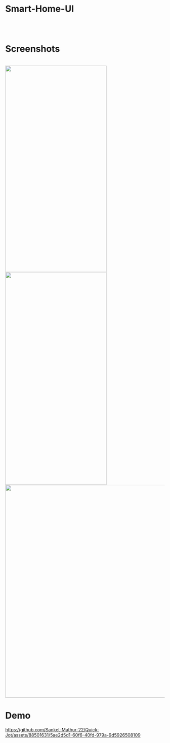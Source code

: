 # Smart-Home-UI

<br>
<br>

# Screenshots
<br>

<img src="https://github.com/Sanket-Mathur-22/Smart-Home-UI/assets/88501631/737211b0-e64d-40e0-9fa4-05b5bf22267d" width="320" height="650"/>
<br>
<img src="https://github.com/Sanket-Mathur-22/Smart-Home-UI/assets/88501631/4cb0126c-afea-4457-bee7-74e7c4381c11" width="320" height="670"/>
<br>
<img src="https://github.com/Sanket-Mathur-22/Smart-Home-UI/assets/88501631/d159e2fd-2019-4043-8ea6-91652848d2d9" height="670"/>
<br>




# Demo





https://github.com/Sanket-Mathur-22/Quick-Jot/assets/88501631/5ae2d5d1-60f6-40fd-979a-9d5926508109
